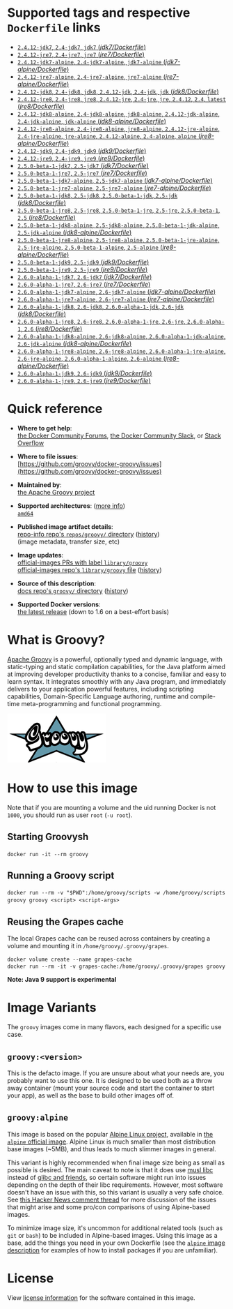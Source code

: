 <!--

********************************************************************************

WARNING:

    DO NOT EDIT "groovy/README.md"

    IT IS AUTO-GENERATED

    (from the other files in "groovy/" combined with a set of templates)

********************************************************************************

-->

# Supported tags and respective `Dockerfile` links

-	[`2.4.12-jdk7`, `2.4-jdk7`, `jdk7` (*jdk7/Dockerfile*)](https://github.com/groovy/docker-groovy/blob/5946f838dd18919efc335da19311fbaab0b2a29b/jdk7/Dockerfile)
-	[`2.4.12-jre7`, `2.4-jre7`, `jre7` (*jre7/Dockerfile*)](https://github.com/groovy/docker-groovy/blob/5946f838dd18919efc335da19311fbaab0b2a29b/jre7/Dockerfile)
-	[`2.4.12-jdk7-alpine`, `2.4-jdk7-alpine`, `jdk7-alpine` (*jdk7-alpine/Dockerfile*)](https://github.com/groovy/docker-groovy/blob/5946f838dd18919efc335da19311fbaab0b2a29b/jdk7-alpine/Dockerfile)
-	[`2.4.12-jre7-alpine`, `2.4-jre7-alpine`, `jre7-alpine` (*jre7-alpine/Dockerfile*)](https://github.com/groovy/docker-groovy/blob/5946f838dd18919efc335da19311fbaab0b2a29b/jre7-alpine/Dockerfile)
-	[`2.4.12-jdk8`, `2.4-jdk8`, `jdk8`, `2.4.12-jdk`, `2.4-jdk`, `jdk` (*jdk8/Dockerfile*)](https://github.com/groovy/docker-groovy/blob/5946f838dd18919efc335da19311fbaab0b2a29b/jdk8/Dockerfile)
-	[`2.4.12-jre8`, `2.4-jre8`, `jre8`, `2.4.12-jre`, `2.4-jre`, `jre`, `2.4.12`, `2.4`, `latest` (*jre8/Dockerfile*)](https://github.com/groovy/docker-groovy/blob/5946f838dd18919efc335da19311fbaab0b2a29b/jre8/Dockerfile)
-	[`2.4.12-jdk8-alpine`, `2.4-jdk8-alpine`, `jdk8-alpine`, `2.4.12-jdk-alpine`, `2.4-jdk-alpine`, `jdk-alpine` (*jdk8-alpine/Dockerfile*)](https://github.com/groovy/docker-groovy/blob/5946f838dd18919efc335da19311fbaab0b2a29b/jdk8-alpine/Dockerfile)
-	[`2.4.12-jre8-alpine`, `2.4-jre8-alpine`, `jre8-alpine`, `2.4.12-jre-alpine`, `2.4-jre-alpine`, `jre-alpine`, `2.4.12-alpine`, `2.4-alpine`, `alpine` (*jre8-alpine/Dockerfile*)](https://github.com/groovy/docker-groovy/blob/5946f838dd18919efc335da19311fbaab0b2a29b/jre8-alpine/Dockerfile)
-	[`2.4.12-jdk9`, `2.4-jdk9`, `jdk9` (*jdk9/Dockerfile*)](https://github.com/groovy/docker-groovy/blob/5946f838dd18919efc335da19311fbaab0b2a29b/jdk9/Dockerfile)
-	[`2.4.12-jre9`, `2.4-jre9`, `jre9` (*jre9/Dockerfile*)](https://github.com/groovy/docker-groovy/blob/5946f838dd18919efc335da19311fbaab0b2a29b/jre9/Dockerfile)
-	[`2.5.0-beta-1-jdk7`, `2.5-jdk7` (*jdk7/Dockerfile*)](https://github.com/groovy/docker-groovy/blob/69b40f5b88b4d022e5393116b8995cc98515b594/jdk7/Dockerfile)
-	[`2.5.0-beta-1-jre7`, `2.5-jre7` (*jre7/Dockerfile*)](https://github.com/groovy/docker-groovy/blob/69b40f5b88b4d022e5393116b8995cc98515b594/jre7/Dockerfile)
-	[`2.5.0-beta-1-jdk7-alpine`, `2.5-jdk7-alpine` (*jdk7-alpine/Dockerfile*)](https://github.com/groovy/docker-groovy/blob/69b40f5b88b4d022e5393116b8995cc98515b594/jdk7-alpine/Dockerfile)
-	[`2.5.0-beta-1-jre7-alpine`, `2.5-jre7-alpine` (*jre7-alpine/Dockerfile*)](https://github.com/groovy/docker-groovy/blob/69b40f5b88b4d022e5393116b8995cc98515b594/jre7-alpine/Dockerfile)
-	[`2.5.0-beta-1-jdk8`, `2.5-jdk8`, `2.5.0-beta-1-jdk`, `2.5-jdk` (*jdk8/Dockerfile*)](https://github.com/groovy/docker-groovy/blob/69b40f5b88b4d022e5393116b8995cc98515b594/jdk8/Dockerfile)
-	[`2.5.0-beta-1-jre8`, `2.5-jre8`, `2.5.0-beta-1-jre`, `2.5-jre`, `2.5.0-beta-1`, `2.5` (*jre8/Dockerfile*)](https://github.com/groovy/docker-groovy/blob/69b40f5b88b4d022e5393116b8995cc98515b594/jre8/Dockerfile)
-	[`2.5.0-beta-1-jdk8-alpine`, `2.5-jdk8-alpine`, `2.5.0-beta-1-jdk-alpine`, `2.5-jdk-alpine` (*jdk8-alpine/Dockerfile*)](https://github.com/groovy/docker-groovy/blob/69b40f5b88b4d022e5393116b8995cc98515b594/jdk8-alpine/Dockerfile)
-	[`2.5.0-beta-1-jre8-alpine`, `2.5-jre8-alpine`, `2.5.0-beta-1-jre-alpine`, `2.5-jre-alpine`, `2.5.0-beta-1-alpine`, `2.5-alpine` (*jre8-alpine/Dockerfile*)](https://github.com/groovy/docker-groovy/blob/69b40f5b88b4d022e5393116b8995cc98515b594/jre8-alpine/Dockerfile)
-	[`2.5.0-beta-1-jdk9`, `2.5-jdk9` (*jdk9/Dockerfile*)](https://github.com/groovy/docker-groovy/blob/69b40f5b88b4d022e5393116b8995cc98515b594/jdk9/Dockerfile)
-	[`2.5.0-beta-1-jre9`, `2.5-jre9` (*jre9/Dockerfile*)](https://github.com/groovy/docker-groovy/blob/69b40f5b88b4d022e5393116b8995cc98515b594/jre9/Dockerfile)
-	[`2.6.0-alpha-1-jdk7`, `2.6-jdk7` (*jdk7/Dockerfile*)](https://github.com/groovy/docker-groovy/blob/ed957c25d14e389dacef8bad7d5ed7026bb35edf/jdk7/Dockerfile)
-	[`2.6.0-alpha-1-jre7`, `2.6-jre7` (*jre7/Dockerfile*)](https://github.com/groovy/docker-groovy/blob/ed957c25d14e389dacef8bad7d5ed7026bb35edf/jre7/Dockerfile)
-	[`2.6.0-alpha-1-jdk7-alpine`, `2.6-jdk7-alpine` (*jdk7-alpine/Dockerfile*)](https://github.com/groovy/docker-groovy/blob/ed957c25d14e389dacef8bad7d5ed7026bb35edf/jdk7-alpine/Dockerfile)
-	[`2.6.0-alpha-1-jre7-alpine`, `2.6-jre7-alpine` (*jre7-alpine/Dockerfile*)](https://github.com/groovy/docker-groovy/blob/ed957c25d14e389dacef8bad7d5ed7026bb35edf/jre7-alpine/Dockerfile)
-	[`2.6.0-alpha-1-jdk8`, `2.6-jdk8`, `2.6.0-alpha-1-jdk`, `2.6-jdk` (*jdk8/Dockerfile*)](https://github.com/groovy/docker-groovy/blob/ed957c25d14e389dacef8bad7d5ed7026bb35edf/jdk8/Dockerfile)
-	[`2.6.0-alpha-1-jre8`, `2.6-jre8`, `2.6.0-alpha-1-jre`, `2.6-jre`, `2.6.0-alpha-1`, `2.6` (*jre8/Dockerfile*)](https://github.com/groovy/docker-groovy/blob/ed957c25d14e389dacef8bad7d5ed7026bb35edf/jre8/Dockerfile)
-	[`2.6.0-alpha-1-jdk8-alpine`, `2.6-jdk8-alpine`, `2.6.0-alpha-1-jdk-alpine`, `2.6-jdk-alpine` (*jdk8-alpine/Dockerfile*)](https://github.com/groovy/docker-groovy/blob/ed957c25d14e389dacef8bad7d5ed7026bb35edf/jdk8-alpine/Dockerfile)
-	[`2.6.0-alpha-1-jre8-alpine`, `2.6-jre8-alpine`, `2.6.0-alpha-1-jre-alpine`, `2.6-jre-alpine`, `2.6.0-alpha-1-alpine`, `2.6-alpine` (*jre8-alpine/Dockerfile*)](https://github.com/groovy/docker-groovy/blob/ed957c25d14e389dacef8bad7d5ed7026bb35edf/jre8-alpine/Dockerfile)
-	[`2.6.0-alpha-1-jdk9`, `2.6-jdk9` (*jdk9/Dockerfile*)](https://github.com/groovy/docker-groovy/blob/ed957c25d14e389dacef8bad7d5ed7026bb35edf/jdk9/Dockerfile)
-	[`2.6.0-alpha-1-jre9`, `2.6-jre9` (*jre9/Dockerfile*)](https://github.com/groovy/docker-groovy/blob/ed957c25d14e389dacef8bad7d5ed7026bb35edf/jre9/Dockerfile)

# Quick reference

-	**Where to get help**:  
	[the Docker Community Forums](https://forums.docker.com/), [the Docker Community Slack](https://blog.docker.com/2016/11/introducing-docker-community-directory-docker-community-slack/), or [Stack Overflow](https://stackoverflow.com/search?tab=newest&q=docker)

-	**Where to file issues**:  
	[https://github.com/groovy/docker-groovy/issues](https://github.com/groovy/docker-groovy/issues)

-	**Maintained by**:  
	[the Apache Groovy project](https://github.com/groovy/docker-groovy)

-	**Supported architectures**: ([more info](https://github.com/docker-library/official-images#architectures-other-than-amd64))  
	[`amd64`](https://hub.docker.com/r/amd64/groovy/)

-	**Published image artifact details**:  
	[repo-info repo's `repos/groovy/` directory](https://github.com/docker-library/repo-info/blob/master/repos/groovy) ([history](https://github.com/docker-library/repo-info/commits/master/repos/groovy))  
	(image metadata, transfer size, etc)

-	**Image updates**:  
	[official-images PRs with label `library/groovy`](https://github.com/docker-library/official-images/pulls?q=label%3Alibrary%2Fgroovy)  
	[official-images repo's `library/groovy` file](https://github.com/docker-library/official-images/blob/master/library/groovy) ([history](https://github.com/docker-library/official-images/commits/master/library/groovy))

-	**Source of this description**:  
	[docs repo's `groovy/` directory](https://github.com/docker-library/docs/tree/master/groovy) ([history](https://github.com/docker-library/docs/commits/master/groovy))

-	**Supported Docker versions**:  
	[the latest release](https://github.com/docker/docker-ce/releases/latest) (down to 1.6 on a best-effort basis)

# What is Groovy?

[Apache Groovy](http://groovy-lang.org/) is a powerful, optionally typed and dynamic language, with static-typing and static compilation capabilities, for the Java platform aimed at improving developer productivity thanks to a concise, familiar and easy to learn syntax. It integrates smoothly with any Java program, and immediately delivers to your application powerful features, including scripting capabilities, Domain-Specific Language authoring, runtime and compile-time meta-programming and functional programming.

![logo](https://raw.githubusercontent.com/docker-library/docs/bb5fc730ed18c45d86425f9fa4265d50cb795ec8/groovy/logo.png)

# How to use this image

Note that if you are mounting a volume and the uid running Docker is not `1000`, you should run as user `root` (`-u root`).

## Starting Groovysh

`docker run -it --rm groovy`

## Running a Groovy script

`docker run --rm -v "$PWD":/home/groovy/scripts -w /home/groovy/scripts groovy groovy <script> <script-args>`

## Reusing the Grapes cache

The local Grapes cache can be reused across containers by creating a volume and mounting it in `/home/groovy/.groovy/grapes`.

```console
docker volume create --name grapes-cache
docker run --rm -it -v grapes-cache:/home/groovy/.groovy/grapes groovy
```

**Note: Java 9 support is experimental**

# Image Variants

The `groovy` images come in many flavors, each designed for a specific use case.

## `groovy:<version>`

This is the defacto image. If you are unsure about what your needs are, you probably want to use this one. It is designed to be used both as a throw away container (mount your source code and start the container to start your app), as well as the base to build other images off of.

## `groovy:alpine`

This image is based on the popular [Alpine Linux project](http://alpinelinux.org), available in [the `alpine` official image](https://hub.docker.com/_/alpine). Alpine Linux is much smaller than most distribution base images (~5MB), and thus leads to much slimmer images in general.

This variant is highly recommended when final image size being as small as possible is desired. The main caveat to note is that it does use [musl libc](http://www.musl-libc.org) instead of [glibc and friends](http://www.etalabs.net/compare_libcs.html), so certain software might run into issues depending on the depth of their libc requirements. However, most software doesn't have an issue with this, so this variant is usually a very safe choice. See [this Hacker News comment thread](https://news.ycombinator.com/item?id=10782897) for more discussion of the issues that might arise and some pro/con comparisons of using Alpine-based images.

To minimize image size, it's uncommon for additional related tools (such as `git` or `bash`) to be included in Alpine-based images. Using this image as a base, add the things you need in your own Dockerfile (see the [`alpine` image description](https://hub.docker.com/_/alpine/) for examples of how to install packages if you are unfamiliar).

# License

View [license information](http://www.apache.org/licenses/LICENSE-2.0.html) for the software contained in this image.
